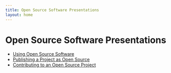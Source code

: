 ```yaml
---
title: Open Source Software Presentations
layout: home
---
```


# Open Source Software Presentations

* [Using Open Source Software](using/index.html)
* [Publishing a Project as Open Source](publishing/index.html)
* [Contributing to an Open Source Project](contributions/index.html)